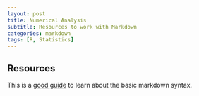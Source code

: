 ```yaml
---
layout: post
title: Numerical Analysis
subtitle: Resources to work with Markdown
categories: markdown
tags: [R, Statistics]
---
```


## Resources

This is a [good guide](https://www.markdownguide.org/basic-syntax/) to learn about the basic markdown syntax.
